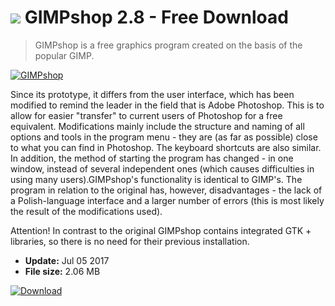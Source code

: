 # ![](https://cdn.softexe.net/static/icon/win.gif) GIMPshop 2.8 - Free Download

> GIMPshop is a free graphics program created on the basis of the popular GIMP.

[![GIMPshop](https:https://tse1.mm.bing.net/th?id=OIP.NSibM9nHwvQlHv-XvzFi4wHaFj&pid=Api)](https://softexe.net/win/system/archive-programs/gimpshop:pRaeR.html)

Since its prototype, it differs from the user interface, which has been modified to remind the leader in the field that is Adobe Photoshop. This is to allow for easier "transfer" to current users of Photoshop for a free equivalent. Modifications mainly include the structure and naming of all options and tools in the program menu - they are (as far as possible) close to what you can find in Photoshop. The keyboard shortcuts are also similar. In addition, the method of starting the program has changed - in one window, instead of several independent ones (which causes difficulties in using many users).GIMPshop's functionality is identical to GIMP's. The program in relation to the original has, however, disadvantages - the lack of a Polish-language interface and a larger number of errors (this is most likely the result of the modifications used).
 
 Attention!
 In contrast to the original GIMPshop contains integrated GTK + libraries, so there is no need for their previous installation.


- **Update:** Jul 05 2017
- **File size:** 2.06 MB

[![Download](https://cdn.softexe.net/static/img/download.png)](https://softexe.net/win/system/archive-programs/gimpshop:pRaeR.html)

